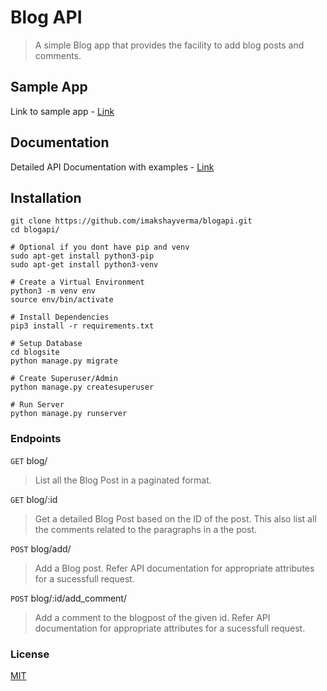 # Blog API
> A simple Blog app that provides the facility to add blog posts and comments. 

## Sample App
Link to sample app - [Link](http://18.218.77.105:8000/blog/)

## Documentation
Detailed API Documentation with examples - [Link](https://documenter.getpostman.com/view/7217440/S1EQTyAi)

## Installation
```
git clone https://github.com/imakshayverma/blogapi.git
cd blogapi/

# Optional if you dont have pip and venv
sudo apt-get install python3-pip
sudo apt-get install python3-venv

# Create a Virtual Environment
python3 -m venv env
source env/bin/activate

# Install Dependencies
pip3 install -r requirements.txt

# Setup Database
cd blogsite
python manage.py migrate

# Create Superuser/Admin
python manage.py createsuperuser 

# Run Server
python manage.py runserver
```
### Endpoints 
<code>GET</code> blog/
> List all the Blog Post in a paginated format.

<code>GET</code> blog/:id
> Get a detailed Blog Post based on the ID of the post. This also list all the comments related to the paragraphs in a the post.

<code>POST</code> blog/add/
> Add a Blog post. Refer API documentation for appropriate attributes for a sucessfull request. 

<code>POST</code> blog/:id/add_comment/
> Add a comment to the blogpost of the given id.  Refer API documentation for appropriate attributes for a sucessfull request.


### License 
[MIT](https://github.com/imakshayverma/blogapi/blob/master/LICENSE)


